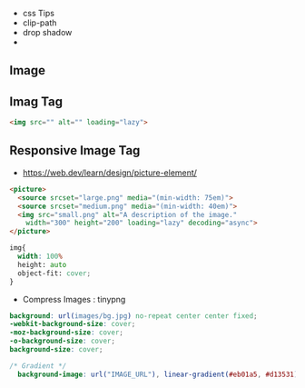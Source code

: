 
- css Tips
- clip-path
- drop shadow
- 

## Image


## Imag Tag

```html
<img src="" alt="" loading="lazy">
```
## Responsive Image Tag
- https://web.dev/learn/design/picture-element/
```html
<picture>
  <source srcset="large.png" media="(min-width: 75em)">
  <source srcset="medium.png" media="(min-width: 40em)">
  <img src="small.png" alt="A description of the image." 
    width="300" height="200" loading="lazy" decoding="async">
</picture>
```

```scss
img{
  width: 100%
  height: auto
  object-fit: cover;
}
```

- Compress Images : tinypng

```scss
background: url(images/bg.jpg) no-repeat center center fixed; 
-webkit-background-size: cover;
-moz-background-size: cover;
-o-background-size: cover;
background-size: cover;

/* Gradient */
  background-image: url("IMAGE_URL"), linear-gradient(#eb01a5, #d13531); /* W3C */
```

